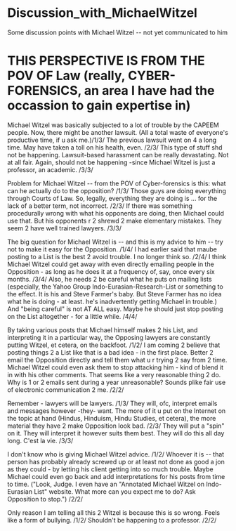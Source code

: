 # Discussion_with_MichaelWitzel
Some discussion points with Michael Witzel -- not yet communicated to him


THIS PERSPECTIVE IS FROM THE POV OF Law (really, CYBER-FORENSICS, an area I have had the occassion to gain expertise in)
====================================================

Michael Witzel was basically subjected to a lot of trouble by the CAPEEM people. Now, there might be another lawsuit. (All a total waste of everyone's productive time, if u ask me.)/1/3/
The previous lawsuit went on 4 a long time. May have taken a toll on his health, even. /2/3/
This type of stuff shd not be happening. Lawsuit-based harassment can be really devastating. Not at all fair. Again, should not be happening -since Michael Witzel is just a professor, an academic. /3/3/

Problem for Michael Witzel -- from the POV of Cyber-forensics is this: what can he actually do to the opposition? /1/3/
Those guys are doing everything through Courts of Law. So, legally, everything they are doing is ... for the lack of a better term, not incorrect. /2/3/
If there was something procedurally wrong with what his opponents are doing, then Michael could use that. But his opponents r 2 shrewd 2 make elementary mistakes. They seem 2 have well trained lawyers. /3/3/

The big question for Michael Witzel is -- and this is my advice to him -- try not to make it easy for the Opposition. /1/4/
I had earlier said that maube posting to a List is the best 2 avoid trouble. I no longer think so. /2/4/
I think Michael Witzel could get away with even directly emailing people in the Opposition - as long as he does it at a frequency of, say, once every six months. /3/4/
Also, he needs 2 be careful what he puts on mailing lists (especially, the Yahoo Group Indo-Eurasian-Research-List or something to the effect. It is his and Steve Farmer's baby. But Steve Farmer has no idea what he is doing - at least. he's inadvertently getting Michael in trouble.) And "being careful" is not AT ALL easy. Maybe he should just stop posting on the List altogether - for a little while. /4/4/

By taking various posts that Michael himself makes 2 his List, and interpreting it in a particular way, the Opposing lawyers are constantly putting Witzel, et cetera, on the backfoot. /1/2/
I am coming 2 believe that posting things 2 a List like that is a bad idea - in the first place. Better 2 email the Opposition directly and tell them what u r trying 2 say from 2 time. Michael Witzel could even ask them to stop attacking him - kind of blend it in with his other comments. That seems like a very reasonable thing 2 do. Why is 1 or 2 emails sent during a year unreasonable? Sounds plike fair use of electronic communication 2 me. /2/2/

Remember - lawyers will be lawyers. /1/3/
They will, ofc, interpret emails and messages however -they- want. The more of it u put on the Internet on the topic at hand (Hindus, Hinduism, Hindu Studies, et cetera), the more material they have 2 make Opposition look bad. /2/3/
They will put a "spin" on it. They will interpret it however suits them best. They will do this all day long. C'est la vie. /3/3/

 I don't know who is giving Michael Witzel advice. /1/2/
Whoever it is -- that person has probably already screwed up or at least not done as good a jon as they could - by letting his client getting into so much trouble. Maybe Michael could even go back and add interpretations for his posts from time to time. ("Look, Judge. I even have an "Annotated Michael Witzel on Indo-Eurasian List" website. What more can you expect me to do? Ask Opposition to stop.") /2/2/

Only reason I am telling all this 2 Witzel is because this is so wrong. Feels like a form of bullying. /1/2/
Shouldn't be happening to a professor. /2/2/
